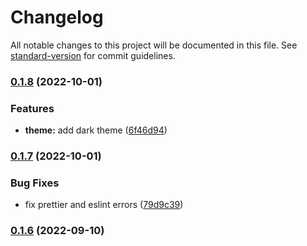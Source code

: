 # Changelog

All notable changes to this project will be documented in this file. See [standard-version](https://github.com/conventional-changelog/standard-version) for commit guidelines.

### [0.1.8](https://github.com/faouziMohamed/fz-portfolio/compare/v0.1.7...v0.1.8) (2022-10-01)


### Features

* **theme:** add dark theme ([6f46d94](https://github.com/faouziMohamed/fz-portfolio/commit/6f46d949e7edb7303f27777917625428cca60cf6))

### [0.1.7](https://github.com/faouziMohamed/fz-portfolio/compare/v0.1.6...v0.1.7) (2022-10-01)


### Bug Fixes

* fix prettier and eslint errors ([79d9c39](https://github.com/faouziMohamed/fz-portfolio/commit/79d9c39b7bf6d567044403fd5bb643343387ddb5))

### [0.1.6](https://github.com/faouziMohamed/fz-portfolio/compare/v0.1.4...v0.1.6) (2022-09-10)
